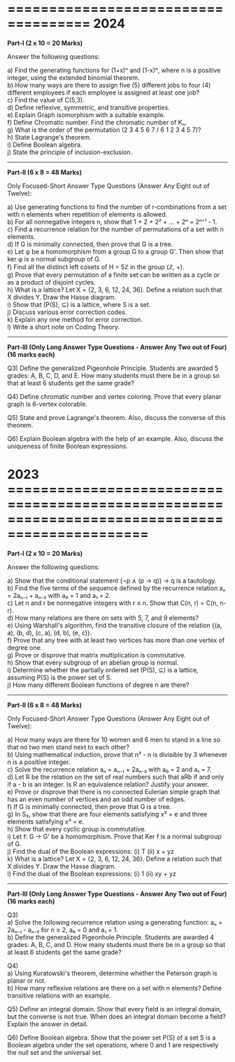 # ==================================== 2024

**Part-I (2 x 10 = 20 Marks)**  

Answer the following questions:  

a) Find the generating functions for (1+x)ⁿ and (1-x)ⁿ, where n is a positive integer, using the extended binomial theorem.  
b) How many ways are there to assign five (5) different jobs to four (4) different employees if each employee is assigned at least one job?  
c) Find the value of C(5,3).  
d) Define reflexive, symmetric, and transitive properties.  
e) Explain Graph isomorphism with a suitable example.  
f) Define Chromatic number. Find the chromatic number of Kₙ.  
g) What is the order of the permutation (2 3 4 5 6 7 / 6 1 2 3 4 5 7)?  
h) State Lagrange's theorem.  
i) Define Boolean algebra.  
j) State the principle of inclusion-exclusion.  

---

**Part-II (6 x 8 = 48 Marks)**  

Only Focused-Short Answer Type Questions (Answer Any Eight out of Twelve):  

a) Use generating functions to find the number of r-combinations from a set with n elements when repetition of elements is allowed.  
b) For all nonnegative integers n, show that 1 + 2 + 2² + ... + 2ⁿ = 2ⁿ⁺¹ - 1.  
c) Find a recurrence relation for the number of permutations of a set with n elements.  
d) If G is minimally connected, then prove that G is a tree.  
e) Let φ be a homomorphism from a group G to a group G'. Then show that ker φ is a normal subgroup of G.  
f) Find all the distinct left cosets of H = 5ℤ in the group (ℤ, +).  
g) Prove that every permutation of a finite set can be written as a cycle or as a product of disjoint cycles.  
h) What is a lattice? Let X = {2, 3, 6, 12, 24, 36}. Define a relation such that X divides Y. Draw the Hasse diagram.  
i) Show that (P(S), ⊆) is a lattice, where S is a set.  
j) Discuss various error correction codes.  
k) Explain any one method for error correction.  
l) Write a short note on Coding Theory.  

---

**Part-III (Only Long Answer Type Questions - Answer Any Two out of Four) (16 marks each)**  

Q3) Define the generalized Pigeonhole Principle. Students are awarded 5 grades: A, B, C, D, and E. How many students must there be in a group so that at least 6 students get the same grade?  

Q4) Define chromatic number and vertex coloring. Prove that every planar graph is 6-vertex colorable.  

Q5) State and prove Lagrange's theorem. Also, discuss the converse of this theorem.  

Q6) Explain Boolean algebra with the help of an example. Also, discuss the uniqueness of finite Boolean expressions.  



# 2023 ===============================================================================================

**Part-I (2 x 10 = 20 Marks)**  

Answer the following questions:  

a) Show that the conditional statement (¬p ∧ (p → q)) → q is a tautology.  
b) Find the five terms of the sequence defined by the recurrence relation aₙ = 2aₙ₋₁ + aₙ₋₂ with a₀ = 1 and a₁ = 2.  
c) Let n and r be nonnegative integers with r ≤ n. Show that C(n, r) = C(n, n-r).  
d) How many relations are there on sets with 5, 7, and 9 elements?  
e) Using Warshall's algorithm, find the transitive closure of the relation {(a, a), (b, d), (c, a), (d, b), (e, c)}.  
f) Prove that any tree with at least two vertices has more than one vertex of degree one.  
g) Prove or disprove that matrix multiplication is commutative.  
h) Show that every subgroup of an abelian group is normal.  
i) Determine whether the partially ordered set (P(S), ⊆) is a lattice, assuming P(S) is the power set of S.  
j) How many different Boolean functions of degree n are there?  

---

**Part-II (6 x 8 = 48 Marks)**  

Only Focused-Short Answer Type Questions (Answer Any Eight out of Twelve):  

a) How many ways are there for 10 women and 6 men to stand in a line so that no two men stand next to each other?  
b) Using mathematical induction, prove that n³ - n is divisible by 3 whenever n is a positive integer.  
c) Solve the recurrence relation aₙ = aₙ₋₁ + 2aₙ₋₂ with a₀ = 2 and a₁ = 7.  
d) Let R be the relation on the set of real numbers such that aRb if and only if a - b is an integer. Is R an equivalence relation? Justify your answer.  
e) Prove or disprove that there is no connected Eulerian simple graph that has an even number of vertices and an odd number of edges.  
f) If G is minimally connected, then prove that G is a tree.  
g) In S₃, show that there are four elements satisfying x² = e and three elements satisfying x³ = e.  
h) Show that every cyclic group is commutative.  
i) Let f: G → G' be a homomorphism. Prove that Ker f is a normal subgroup of G.  
j) Find the dual of the Boolean expressions: (i) T (ii) x + yz  
k) What is a lattice? Let X = {2, 3, 6, 12, 24, 36}. Define a relation such that X divides Y. Draw the Hasse diagram.  
l) Find the dual of the Boolean expressions: (i) 1 (ii) xy + yz  

---

**Part-III (Only Long Answer Type Questions - Answer Any Two out of Four) (16 marks each)**  

Q3)  
a) Solve the following recurrence relation using a generating function: aₙ = 2aₙ₋₁ - aₙ₋₂ for n ≥ 2, a₀ = 0 and a₁ = 1.  
b) Define the generalized Pigeonhole Principle. Students are awarded 4 grades: A, B, C, and D. How many students must there be in a group so that at least 6 students get the same grade?  

Q4)  
a) Using Kuratowski's theorem, determine whether the Peterson graph is planar or not.  
b) How many reflexive relations are there on a set with n elements? Define transitive relations with an example.  

Q5) Define an integral domain. Show that every field is an integral domain, but the converse is not true. When does an integral domain become a field? Explain the answer in detail.  

Q6) Define Boolean algebra. Show that the power set P(S) of a set S is a Boolean algebra under the set operations, where 0 and 1 are respectively the null set and the universal set.  
